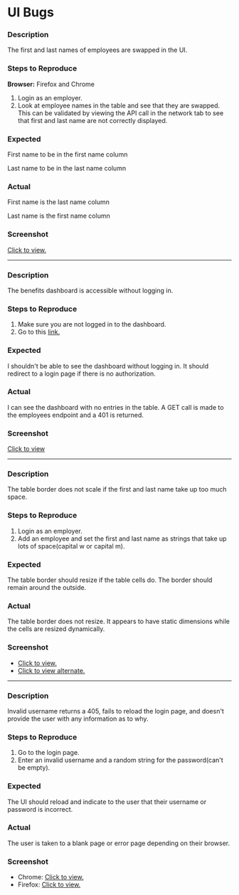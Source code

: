 # UI Bugs

### Description
The first and last names of employees are swapped in the UI.
### Steps to Reproduce
**Browser:** Firefox and Chrome
1. Login as an employer.
2. Look at employee names in the table and see that they are swapped. This can be validated by viewing the API call in the network tab to see that first and last name are not correctly displayed.
### Expected
First name to be in the first name column

Last name to be in the last name column
### Actual
First name is the last name column

Last name is the first name column
### Screenshot
[Click to view.](https://github.com/user-attachments/assets/fed3aaed-93db-4c88-a0fa-d21c060eae97)

---

### Description
The benefits dashboard is accessible without logging in.
### Steps to Reproduce
1. Make sure you are not logged in to the dashboard.
2. Go to this [link.](https://wmxrwq14uc.execute-api.us-east-1.amazonaws.com/Prod/Benefits)
### Expected
I shouldn't be able to see the dashboard without logging in. It should redirect to a login page if there is no authorization.
### Actual
I can see the dashboard with no entries in the table. A GET call is made to the employees endpoint and a 401 is returned.
### Screenshot
[Click to view](https://github.com/user-attachments/assets/7aa94040-af97-4747-9f4a-be1751e0e9e1)

---

### Description
The table border does not scale if the first and last name take up too much space.
### Steps to Reproduce
1. Login as an employer.
2. Add an employee and set the first and last name as strings that take up lots of space(capital w or capital m).
### Expected
The table border should resize if the table cells do. The border should remain around the outside.
### Actual
The table border does not resize. It appears to have static dimensions while the cells are resized dynamically.
### Screenshot
- [Click to view.](https://github.com/user-attachments/assets/2acbc082-54e2-49f3-9771-a8c34272d1cf)
- [Click to view alternate.](https://github.com/user-attachments/assets/3723fb3d-89af-44bd-98e2-a13b0fa25699)

---

### Description
Invalid username returns a 405, fails to reload the login page, and doesn't provide the user with any information as to why.
### Steps to Reproduce
1. Go to the login page.
2. Enter an invalid username and a random string for the password(can't be empty).
### Expected
The UI should reload and indicate to the user that their username or password is incorrect.
### Actual
The user is taken to a blank page or error page depending on their browser.
### Screenshot
* Chrome: [Click to view.](https://github.com/user-attachments/assets/aec321b1-29b5-402c-aca0-510168655a57)
* Firefox: [Click to view.](https://github.com/user-attachments/assets/a0600876-7005-45f5-9672-5b9535e803ed)
